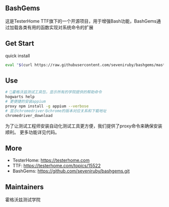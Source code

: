 

## BashGems
这是TesterHome TTF旗下的一个开源项目，用于增强Bash功能，BashGems通过加载各类有用的函数实现对系统命令的扩展

## Get Start
quick install
```bash
eval "$(curl https://raw.githubusercontent.com/seveniruby/bashgems/master/bin/bashgems.sh);bashgems_install"
```

## Use
```bash
# 霍格沃兹测试工具包，显示所有的学院提供的帮助命令
hogwarts help
# 更便捷的安装appium 
proxy npm install -g appium --verbose
# 显示chromedriver与chrome的版本对应关系和下载地址
chromedriver_download
```
为了让测试工程师安装自动化测试工具更方便，我们提供了proxy命令来确保安装顺利。
更多功能详见代码。

## More
- TesterHome: https://testerhome.com
- TTF: https://testerhome.com/topics/15522
- BashGems: https://github.com/seveniruby/bashgems.git

## Maintainers
霍格沃兹测试学院

